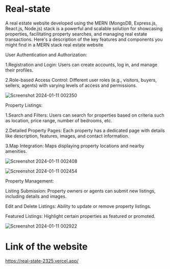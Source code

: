 # Real-state


A real estate website developed using the MERN (MongoDB, Express.js, React.js, Node.js) stack is a powerful and scalable solution for showcasing properties, facilitating property searches, and managing real estate transactions. Here's a description of the key features and components you might find in a MERN stack real estate website

User Authentication and Authorization:

1.Registration and Login: Users can create accounts, log in, and manage their profiles.

2.Role-based Access Control: Different user roles (e.g., visitors, buyers, sellers, agents) with varying levels of access and permissions.

![Screenshot 2024-01-11 002350](https://github.com/ROSHNEEGOUDA/Real-state/assets/120122742/65830755-0f66-4906-9126-e08382647d18)

Property Listings:

1.Search and Filters: Users can search for properties based on criteria such as location, price range, number of bedrooms, etc.

2.Detailed Property Pages: Each property has a dedicated page with details like description, features, images, and contact information.

3.Map Integration: Maps displaying property locations and nearby amenities.

![Screenshot 2024-01-11 002408](https://github.com/ROSHNEEGOUDA/Real-state/assets/120122742/57a65270-a2d4-4fee-915c-0d2704a76b6a)

![Screenshot 2024-01-11 002454](https://github.com/ROSHNEEGOUDA/Real-state/assets/120122742/c8759c69-90c9-438c-b6cf-9ab37648425c)

Property Management:

Listing Submission: Property owners or agents can submit new listings, including details and images.

Edit and Delete Listings: Ability to update or remove property listings.

Featured Listings: Highlight certain properties as featured or promoted.

![Screenshot 2024-01-11 002922](https://github.com/ROSHNEEGOUDA/Real-state/assets/120122742/7d7ee197-f3e3-4756-8d73-f803c5d6e85c)

# Link of the website

https://real-state-2325.vercel.app/




